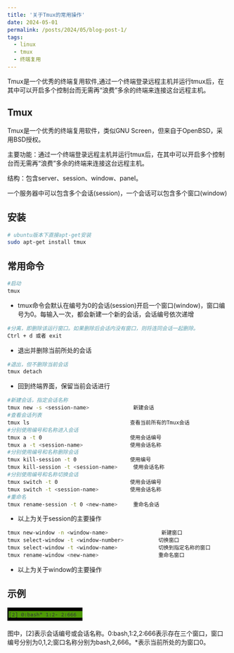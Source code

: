 ```yaml
---
title: '关于Tmux的常用操作'
date: 2024-05-01
permalink: /posts/2024/05/blog-post-1/
tags:
  - linux
  - tmux
  - 终端复用
---
```


Tmux是一个优秀的终端复用软件,通过一个终端登录远程主机并运行tmux后，在其中可以开启多个控制台而无需再“浪费”多余的终端来连接这台远程主机。

## Tmux

Tmux是一个优秀的终端复用软件，类似GNU Screen，但来自于OpenBSD，采用BSD授权。

主要功能：通过一个终端登录远程主机并运行tmux后，在其中可以开启多个控制台而无需再“浪费”多余的终端来连接这台远程主机。

结构：包含server、session、window、panel。

一个服务器中可以包含多个会话(session)，一个会话可以包含多个窗口(window)

##  安装

```bash
# ubuntu版本下直接apt-get安装
sudo apt-get install tmux
```

## 常用命令

```bash
#启动
tmux
```

- tmux命令会默认在编号为0的会话(session)开启一个窗口(window)，窗口编号为0。每输入一次，都会新建一个新的会话，会话编号依次递增

```bash
#分离，即删除该运行窗口。如果删除后会话内没有窗口，则将连同会话一起删除。
Ctrl + d 或者 exit
```

- 退出并删除当前所处的会话

```bash
#退出，但不删除当前会话
tmux detach
```

- 回到终端界面，保留当前会话进行

```bash
#新建会话，指定会话名称
tmux new -s <session-name>              新建会话
#查看会话列表
tmux ls                                查看当前所有的Tmux会话
#分别使用编号和名称进入会话
tmux a -t 0                            使用会话编号
tmux a -t <session-name>               使用会话名称
#分别使用编号和名称删除会话
tmux kill-session -t 0                 使用编号
tmux kill-session -t <session-name>     使用会话名称
#分别使用编号和名称切换会话
tmux switch -t 0                       使用会话编号
tmux switch -t <session-name>          使用会话名称
#重命名
tmux rename-session -t 0 <new-name>     重命名会话
```
- 以上为关于session的主要操作

```bash
tmux new-window -n <window-name>                 新建窗口
tmux select-window -t <window-number>           切换窗口
tmux select-window -t <window-name>             切换到指定名称的窗口
tmux rename-window <new-name>                   重命名窗口
```

- 以上为关于window的主要操作


## 示例

![image-20240430201442546](/images/image-tmux.png)

图中，[2]表示会话编号或会话名称。0:bash,1:2,2:666表示存在三个窗口，窗口编号分别为0,1,2;窗口名称分别为bash,2,666。*表示当前所处的为窗口0。